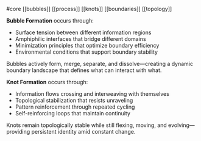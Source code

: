 #core 
[[bubbles]] [[process]] [[knots]] [[boundaries]] [[topology]] 

**Bubble Formation** occurs through:

- Surface tension between different information regions
- Amphiphilic interfaces that bridge different domains
- Minimization principles that optimize boundary efficiency
- Environmental conditions that support boundary stability

Bubbles actively form, merge, separate, and dissolve—creating a dynamic boundary landscape that defines what can interact with what.

**Knot Formation** occurs through:

- Information flows crossing and interweaving with themselves
- Topological stabilization that resists unraveling
- Pattern reinforcement through repeated cycling
- Self-reinforcing loops that maintain continuity

Knots remain topologically stable while still flexing, moving, and evolving—providing persistent identity amid constant change.